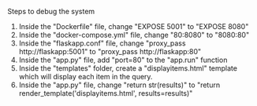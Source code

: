 Steps to debug the system
1) Inside the "Dockerfile" file, change "EXPOSE 5001" to "EXPOSE 8080"
2) Inside the "docker-compose.yml" file, change "80:8080" to "8080:80"
3) Inside the "flaskapp.conf" file, change "proxy_pass http://flaskapp:5001" to "proxy_pass http://flaskapp:80"
4) Inside the "app.py" file, add "port=80" to the "app.run" function
5) Inside the "templates" folder, create a "displayitems.html" template which will display each item in the query.
6) Inside the "app.py" file, change "return str(results)" to "return render_template('displayitems.html', results=results)"

